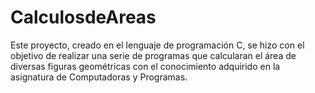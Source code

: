# CalculosdeAreas
Este proyecto, creado en el lenguaje de programación C, se hizo con el objetivo de realizar una serie de programas que calcularan el área de diversas figuras geométricas con el conocimiento adquirido en la asignatura de Computadoras y Programas.
